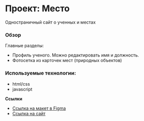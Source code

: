 # Проект: Место
Одностраничный сайт о ученных и местах
### Обзор
Главные разделы:
* Профиль ученого. Можно редактировать имя и должность.
* Фотосетка из карточек мест (природных объектов)

### Используемые технологии:
* html/css
* javascript

**Ссылки**

* [Ссылка на макет в Figma](https://www.figma.com/file/2cn9N9jSkmxD84oJik7xL7/JavaScript.-Sprint-4?node-id=0%3A1)
* [Ссылка на сайт](https://www.figma.com/file/2cn9N9jSkmxD84oJik7xL7/JavaScript.-Sprint-4?node-id=0%3A1)
